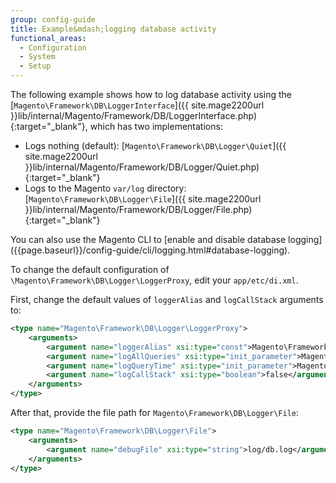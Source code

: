 ```yaml
---
group: config-guide
title: Example&mdash;logging database activity
functional_areas:
  - Configuration
  - System
  - Setup
---
```


The following example shows how to log database activity using the [`Magento\Framework\DB\LoggerInterface`]({{ site.mage2200url }}lib/internal/Magento/Framework/DB/LoggerInterface.php){:target="\_blank"}, which has two implementations:

*   Logs nothing (default): [`Magento\Framework\DB\Logger\Quiet`]({{ site.mage2200url }}lib/internal/Magento/Framework/DB/Logger/Quiet.php){:target="\_blank"}
*   Logs to the Magento `var/log` directory: [`Magento\Framework\DB\Logger\File`]({{ site.mage2200url }}lib/internal/Magento/Framework/DB/Logger/File.php){:target="\_blank"}

<div class="bs-callout bs-callout-tip" markdown="1">
You can also use the Magento CLI to [enable and disable database logging]({{page.baseurl}}/config-guide/cli/logging.html#database-logging).
</div>

To change the default configuration of `\Magento\Framework\DB\Logger\LoggerProxy`, edit your `app/etc/di.xml`.

First, change the default values of `loggerAlias` and `logCallStack` arguments to:
```xml
<type name="Magento\Framework\DB\Logger\LoggerProxy">
    <arguments>
        <argument name="loggerAlias" xsi:type="const">Magento\Framework\DB\Logger\LoggerProxy::LOGGER_ALIAS_FILE</argument>
        <argument name="logAllQueries" xsi:type="init_parameter">Magento\Framework\Config\ConfigOptionsListConstants::CONFIG_PATH_DB_LOGGER_LOG_EVERYTHING</argument>
        <argument name="logQueryTime" xsi:type="init_parameter">Magento\Framework\Config\ConfigOptionsListConstants::CONFIG_PATH_DB_LOGGER_QUERY_TIME_THRESHOLD</argument>
        <argument name="logCallStack" xsi:type="boolean">false</argument>
    </arguments>
</type>
```

After that, provide the file path for `Magento\Framework\DB\Logger\File`:

```xml
<type name="Magento\Framework\DB\Logger\File">
    <arguments>
        <argument name="debugFile" xsi:type="string">log/db.log</argument>
    </arguments>
</type>
```
